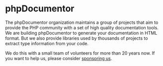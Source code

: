 # phpDocumentor

The phpDocumentor organization maintains a group of projects 
that aim to provide the PHP community with a set of high quality
documentation tools. We are building phpDocumentor to generate
your documentation in HTML format. But we also provide libraries
used by thousands of projects to extract type information from
your code.

We do this with a small team of volunteers for more than 20 years
now. If you want to help us, please consider [sponsoring us](https://github.com/sponsors/phpDocumentor).

